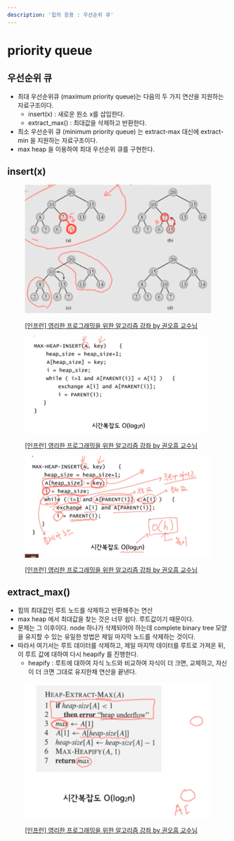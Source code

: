 ```yaml
---
description: '힙의 응용 : 우선순위 큐'
---
```


# priority queue

## 우선순위 큐

* 최대 우선순위큐 (maximum priority queue)는 다음의 두 가지 연산을 지원하는 자료구조이다.&#x20;
  * insert(x) : 새로운 원소 x를 삽입한다.&#x20;
  * extract\_max() : 최대값을 삭제하고 반환한다.&#x20;
* 최소 우선순위 큐 (minimum priority queue) 는 extract-max 대신에 extract-min 을 지원하는 자료구조이다.&#x20;
* max heap 을 이용하여 최대 우선순위 큐를 구현한다.&#x20;



## insert(x)&#x20;

<figure><img src="../../../.gitbook/assets/image (32).png" alt=""><figcaption><p><a href="https://www.inflearn.com/course/%EC%95%8C%EA%B3%A0%EB%A6%AC%EC%A6%98-%EA%B0%95%EC%A2%8C">[인프런] 영리한 프로그래밍을 위한 알고리즘 강좌 by 권오흠 교수님</a></p></figcaption></figure>

<figure><img src="../../../.gitbook/assets/image (8) (2) (1).png" alt=""><figcaption><p><a href="https://www.inflearn.com/course/%EC%95%8C%EA%B3%A0%EB%A6%AC%EC%A6%98-%EA%B0%95%EC%A2%8C">[인프런] 영리한 프로그래밍을 위한 알고리즘 강좌 by 권오흠 교수님</a></p></figcaption></figure>

<figure><img src="../../../.gitbook/assets/image (31) (2).png" alt=""><figcaption><p><a href="https://www.inflearn.com/course/%EC%95%8C%EA%B3%A0%EB%A6%AC%EC%A6%98-%EA%B0%95%EC%A2%8C">[인프런] 영리한 프로그래밍을 위한 알고리즘 강좌 by 권오흠 교수님</a></p></figcaption></figure>



## extract\_max()

* 힙의 최대값인 루트 노드를 삭제하고 반환해주는 연산&#x20;
* max heap 에서 최대값을 찾는 것은 너무 쉽다. 루트값이기 때문이다.&#x20;
* 문제는 그 이후이다. node 하나가 삭제되어야 하는데 complete binary tree 모양을 유지할 수 있는 유일한 방법은 제일 마지막 노드를 삭제하는 것이다.&#x20;
* 따라서 여기서는 루트 데이터를 삭제하고, 제일 마지막 데이터를 루트로 가져온 뒤, 이 루트 값에 대하여 다시 heapify 를 진행한다.&#x20;
  * heapify : 루트에 대하여 자식 노드와 비교하여 자식이 더 크면, 교체하고, 자신이 더 크면 그대로 유지한채 연산을 끝낸다.&#x20;

<figure><img src="../../../.gitbook/assets/image (40).png" alt=""><figcaption><p><a href="https://www.inflearn.com/course/%EC%95%8C%EA%B3%A0%EB%A6%AC%EC%A6%98-%EA%B0%95%EC%A2%8C">[인프런] 영리한 프로그래밍을 위한 알고리즘 강좌 by 권오흠 교수님</a></p></figcaption></figure>

